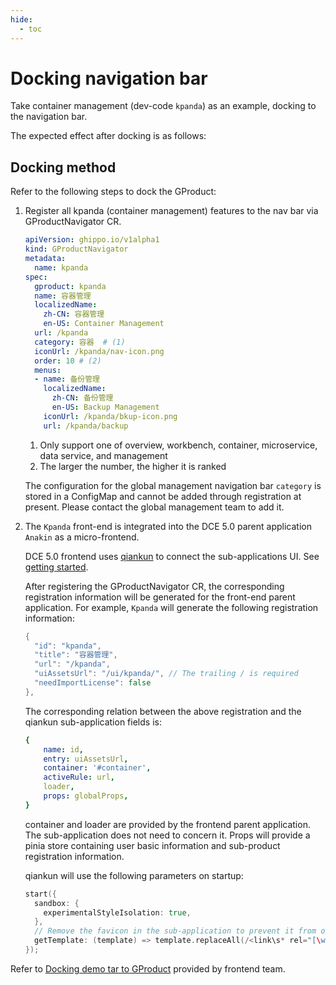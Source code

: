 ```yaml
---
hide:
  - toc
---
```


# Docking navigation bar

Take container management (dev-code `kpanda`) as an example, docking to the navigation bar.

The expected effect after docking is as follows:

## Docking method

Refer to the following steps to dock the GProduct:

1. Register all kpanda (container management) features to the nav bar via GProductNavigator CR.

    ```yaml
    apiVersion: ghippo.io/v1alpha1
    kind: GProductNavigator
    metadata:
      name: kpanda
    spec:
      gproduct: kpanda
      name: 容器管理
      localizedName:
        zh-CN: 容器管理
        en-US: Container Management
      url: /kpanda
      category: 容器  # (1)
      iconUrl: /kpanda/nav-icon.png
      order: 10 # (2)
      menus:
      - name: 备份管理
        localizedName:
          zh-CN: 备份管理
          en-US: Backup Management
        iconUrl: /kpanda/bkup-icon.png
        url: /kpanda/backup
    ```

    1. Only support one of overview, workbench, container, microservice, data service, and management
    2. The larger the number, the higher it is ranked

    The configuration for the global management navigation bar `category` is stored in a ConfigMap and cannot be added through registration at present. Please contact the global management team to add it.

2. The `Kpanda` front-end is integrated into the DCE 5.0 parent application `Anakin` as a micro-frontend.

    DCE 5.0 frontend uses [qiankun](https://qiankun.umijs.org) to connect the sub-applications UI.
    See [getting started](https://qiankun.umijs.org/guide/getting-started).

    After registering the GProductNavigator CR, the corresponding registration information will be generated for the front-end parent application. For example, `Kpanda` will generate the following registration information:

    ```go
    {
      "id": "kpanda",
      "title": "容器管理",
      "url": "/kpanda",
      "uiAssetsUrl": "/ui/kpanda/", // The trailing / is required
      "needImportLicense": false
    },
    ```

    The corresponding relation between the above registration and the qiankun sub-application fields is:

    ```yaml
    {
        name: id,
        entry: uiAssetsUrl,
        container: '#container',
        activeRule: url, 
        loader,
        props: globalProps,
    }
    ```

    container and loader are provided by the frontend parent application. The sub-application does not need to concern it. Props will provide a pinia store containing user basic information and sub-product registration information.

    qiankun will use the following parameters on startup:

    ```go
    start({
      sandbox: {
        experimentalStyleIsolation: true,
      },
      // Remove the favicon in the sub-application to prevent it from overwriting the parent application's favicon in Firefox
      getTemplate: (template) => template.replaceAll(/<link\s* rel="[\w\s]*icon[\w\s]*"\s*( href=".*?")?\s*\/?>/g, ''),
    });
    ```

Refer to [Docking demo tar to GProduct](./gproduct-demo-main.tar.gz) provided by frontend team.
